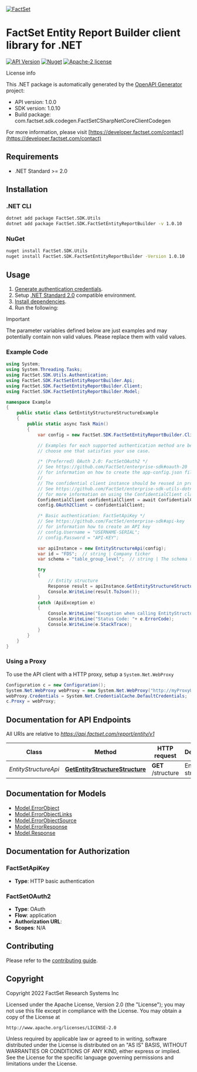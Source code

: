 [![FactSet](https://raw.githubusercontent.com/factset/enterprise-sdk/main/docs/images/factset-logo.svg)](https://www.factset.com)

# FactSet Entity Report Builder client library for .NET

[![API Version](https://img.shields.io/badge/api-v1.0.0-blue)](https://developer.factset.com/api-catalog/factset-entity-report-builder-api)
[![Nuget](https://img.shields.io/badge/nuget-v1.0.10-orange)](https://www.nuget.org/packages/FactSet.SDK.FactSetEntityReportBuilder/1.0.10)
[![Apache-2 license](https://img.shields.io/badge/license-Apache2-brightgreen.svg)](https://www.apache.org/licenses/LICENSE-2.0)

License info

This .NET package is automatically generated by the [OpenAPI Generator](https://openapi-generator.tech) project:

- API version: 1.0.0
- SDK version: 1.0.10
- Build package: com.factset.sdk.codegen.FactSetCSharpNetCoreClientCodegen

For more information, please visit [https://developer.factset.com/contact](https://developer.factset.com/contact)

## Requirements

* .NET Standard >= 2.0

## Installation

### .NET CLI

```bash
dotnet add package FactSet.SDK.Utils
dotnet add package FactSet.SDK.FactSetEntityReportBuilder -v 1.0.10
```

### NuGet

```bash
nuget install FactSet.SDK.Utils
nuget install FactSet.SDK.FactSetEntityReportBuilder -Version 1.0.10
```

## Usage

1. [Generate authentication credentials](../../../../README.md#authentication).
2. Setup [.NET Standard 2.0](https://docs.microsoft.com/en-us/dotnet/standard/net-standard?tabs=net-standard-2-0) compatible environment.
3. [Install dependencies](#installation).
4. Run the following:

> [!IMPORTANT]
> The parameter variables defined below are just examples and may potentially contain non valid values. Please replace them with valid values.

### Example Code

```csharp
using System;
using System.Threading.Tasks;
using FactSet.SDK.Utils.Authentication;
using FactSet.SDK.FactSetEntityReportBuilder.Api;
using FactSet.SDK.FactSetEntityReportBuilder.Client;
using FactSet.SDK.FactSetEntityReportBuilder.Model;

namespace Example
{
    public static class GetEntityStructureStructureExample
    {
        public static async Task Main()
        {
            var config = new FactSet.SDK.FactSetEntityReportBuilder.Client.Configuration();

            // Examples for each supported authentication method are below,
            // choose one that satisfies your use case.

            /* (Preferred) OAuth 2.0: FactSetOAuth2 */
            // See https://github.com/FactSet/enterprise-sdk#oauth-20
            // for information on how to create the app-config.json file
            //
            // The confidential client instance should be reused in production environments.
            // See https://github.com/FactSet/enterprise-sdk-utils-dotnet#authentication
            // for more information on using the ConfidentialClient class
            ConfidentialClient confidentialClient = await ConfidentialClient.CreateAsync("/path/to/app-config.json");
            config.OAuth2Client = confidentialClient;

            /* Basic authentication: FactSetApiKey */
            // See https://github.com/FactSet/enterprise-sdk#api-key
            // for information how to create an API key
            // config.Username = "USERNAME-SERIAL";
            // config.Password = "API-KEY";

            var apiInstance = new EntityStructureApi(config);
            var id = "FDS";  // string | Company ticker
            var schema = "table_group_level";  // string | The schema that the data is returned as. The following are descriptions for the accepted values: - table_group_level - STACH 2.0 row organized package format with parent-child relationships represented using STACH group level cell metadata - table_parent_child_columns - STACH 2.0 row organized package format with parent-child relationships represented using STACH parent-child columns - tree - Entities are represented as tree nodes returned in a flat structure, where each parent node contains a children attribute pointing to its child nodes  (optional)  (default to table_parent_child_columns)

            try
            {
                // Entity structure
                Response result = apiInstance.GetEntityStructureStructure(id, schema);
                Console.WriteLine(result.ToJson());
            }
            catch (ApiException e)
            {
                Console.WriteLine("Exception when calling EntityStructureApi.GetEntityStructureStructure: " + e.Message );
                Console.WriteLine("Status Code: "+ e.ErrorCode);
                Console.WriteLine(e.StackTrace);
            }
        }
    }
}
```

### Using a Proxy

To use the API client with a HTTP proxy, setup a `System.Net.WebProxy`

```csharp
Configuration c = new Configuration();
System.Net.WebProxy webProxy = new System.Net.WebProxy("http://myProxyUrl:80/");
webProxy.Credentials = System.Net.CredentialCache.DefaultCredentials;
c.Proxy = webProxy;
```

## Documentation for API Endpoints

All URIs are relative to *https://api.factset.com/report/entity/v1*

Class | Method | HTTP request | Description
------------ | ------------- | ------------- | -------------
*EntityStructureApi* | [**GetEntityStructureStructure**](https://github.com/FactSet/enterprise-sdk/tree/main/code/dotnet/FactSetEntityReportBuilder/v1/docs/EntityStructureApi.md#getentitystructurestructure) | **GET** /structure | Entity structure


## Documentation for Models

 - [Model.ErrorObject](https://github.com/FactSet/enterprise-sdk/tree/main/code/dotnet/FactSetEntityReportBuilder/v1/docs/ErrorObject.md)
 - [Model.ErrorObjectLinks](https://github.com/FactSet/enterprise-sdk/tree/main/code/dotnet/FactSetEntityReportBuilder/v1/docs/ErrorObjectLinks.md)
 - [Model.ErrorObjectSource](https://github.com/FactSet/enterprise-sdk/tree/main/code/dotnet/FactSetEntityReportBuilder/v1/docs/ErrorObjectSource.md)
 - [Model.ErrorResponse](https://github.com/FactSet/enterprise-sdk/tree/main/code/dotnet/FactSetEntityReportBuilder/v1/docs/ErrorResponse.md)
 - [Model.Response](https://github.com/FactSet/enterprise-sdk/tree/main/code/dotnet/FactSetEntityReportBuilder/v1/docs/Response.md)


## Documentation for Authorization


### FactSetApiKey

- **Type**: HTTP basic authentication


### FactSetOAuth2

- **Type**: OAuth
- **Flow**: application
- **Authorization URL**: 
- **Scopes**: N/A


## Contributing

Please refer to the [contributing guide](../../../../CONTRIBUTING.md).

## Copyright

Copyright 2022 FactSet Research Systems Inc

Licensed under the Apache License, Version 2.0 (the "License");
you may not use this file except in compliance with the License.
You may obtain a copy of the License at

    http://www.apache.org/licenses/LICENSE-2.0

Unless required by applicable law or agreed to in writing, software
distributed under the License is distributed on an "AS IS" BASIS,
WITHOUT WARRANTIES OR CONDITIONS OF ANY KIND, either express or implied.
See the License for the specific language governing permissions and
limitations under the License.
